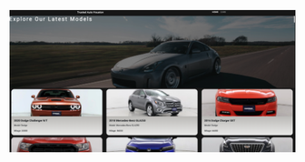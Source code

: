 ![image Alt](https://github.com/Ccode0078/Car_Dealership_Website/blob/6306ce5f9dcc6571b84c21ad1d89cc72a44937bc/Screen%20Shot%202025-03-19%20at%2012.55.06%20AM.png)
